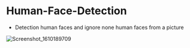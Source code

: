 # Human-Face-Detection

- Detection human faces and ignore none human faces from a picture

![Screenshot_1610189709](https://user-images.githubusercontent.com/54469196/104089782-f7357a00-52b4-11eb-906d-e715dc66a5df.png)

